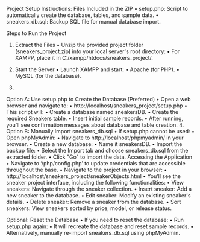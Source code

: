 Project Setup Instructions:
Files Included in the ZIP
•	setup.php: Script to automatically create the database, tables, and sample data.
•	sneakers_db.sql: Backup SQL file for manual database import.

   Steps to Run the Project
1. Extract the Files
•	Unzip the provided project folder (sneakers_project.zip) into your local server's root directory:
•	For XAMPP, place it in C:/xampp/htdocs/sneakers_project/.

2. Start the Server
•	Launch XAMPP and start:
•	Apache (for PHP).
•	MySQL (for the database).

3. 
Option A: Use setup.php to Create the Database (Preferred)
•	Open a web browser and navigate to:
•	http://localhost/sneakers_project/setup.php
•	This script will:
•	Create a database named sneakersDB.
•	Create the required Sneakers table.
•	Insert initial sample records.
•	After running, you’ll see confirmation messages about database and table creation.
4. 
Option B: Manually Import sneakers_db.sql
•	If setup.php cannot be used:
•	Open phpMyAdmin:
•	Navigate to http://localhost/phpmyadmin/ in your browser.
•	Create a new database:
•	Name it sneakersDB.
•	Import the backup file:
•	Select the Import tab and choose sneakers_db.sql from the extracted folder.
•	Click "Go" to import the data.
Accessing the Application
•	Navigate to ‘/php/config.php’ to update credentials that are accessible throughout the base.
•	Navigate to the project in your browser:
•	http://localhost/sneakers_project/sneakerObjects.html
•	You’ll see the sneaker project interface, including the following functionalities:
•	View sneakers: Navigate through the sneaker collection.
•	Insert sneaker: Add a new sneaker to the database.
•	Edit sneaker: Modify an existing sneaker's details.
•	Delete sneaker: Remove a sneaker from the database.
•	Sort sneakers: View sneakers sorted by price, model, or release status.

Optional: Reset the Database
•	If you need to reset the database:
•	Run setup.php again:
•	It will recreate the database and reset sample records.
•	Alternatively, manually re-import sneakers_db.sql using phpMyAdmin.

